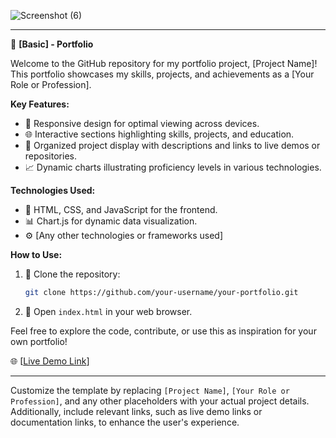 ![Screenshot (6)](https://github.com/abhishek9101/portfolio66/assets/77790762/b1492227-747b-4803-abbc-ce6e17541a3e)

---

🚀 **[Basic] - Portfolio**

Welcome to the GitHub repository for my portfolio project, [Project Name]! This portfolio showcases my skills, projects, and achievements as a [Your Role or Profession].

**Key Features:**
- 🎨 Responsive design for optimal viewing across devices.
- 🌐 Interactive sections highlighting skills, projects, and education.
- 📂 Organized project display with descriptions and links to live demos or repositories.
- 📈 Dynamic charts illustrating proficiency levels in various technologies.

**Technologies Used:**
- 🚀 HTML, CSS, and JavaScript for the frontend.
- 📊 Chart.js for dynamic data visualization.
- ⚙️ [Any other technologies or frameworks used]

**How to Use:**
1. 📁 Clone the repository:
   ```bash
   git clone https://github.com/your-username/your-portfolio.git
   ```

2. 🚀 Open `index.html` in your web browser.

Feel free to explore the code, contribute, or use this as inspiration for your own portfolio!

🌐 [[Live Demo Link](https://abhishek9101.github.io/portfolio66/)]

---

Customize the template by replacing `[Project Name]`, `[Your Role or Profession]`, and any other placeholders with your actual project details. Additionally, include relevant links, such as live demo links or documentation links, to enhance the user's experience.

